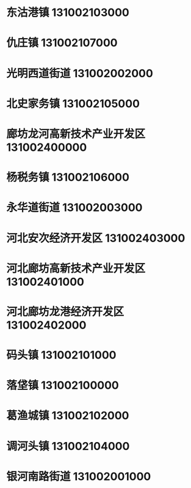 # 东沽港镇 131002103000
# 仇庄镇 131002107000
# 光明西道街道 131002002000
# 北史家务镇 131002105000
# 廊坊龙河高新技术产业开发区 131002400000
# 杨税务镇 131002106000
# 永华道街道 131002003000
# 河北安次经济开发区 131002403000
# 河北廊坊高新技术产业开发区 131002401000
# 河北廊坊龙港经济开发区 131002402000
# 码头镇 131002101000
# 落垡镇 131002100000
# 葛渔城镇 131002102000
# 调河头镇 131002104000
# 银河南路街道 131002001000
